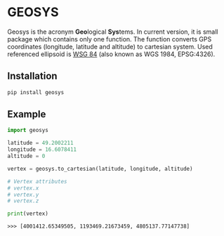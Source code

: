 # GEOSYS
Geosys is the acronym **Geo**logical **Sys**tems. In current version, it is small package which contains only one function.
The function converts GPS coordinates (longitude, latitude and altitude) to cartesian system. Used referenced ellipsoid is [WSG 84] (also known as WGS 1984, EPSG:4326).    


## Installation 
```python
pip install geosys
``` 

## Example
```python
import geosys 

latitude = 49.2002211
longitude = 16.6078411
altitude = 0

vertex = geosys.to_cartesian(latitude, longitude, altitude)

# Vertex attributes
# vertex.x
# vertex.y
# vertex.z

print(vertex)
``` 

```
>>> [4001412.65349505, 1193469.21673459, 4805137.77147738]
``` 



[WSG 84]: https://en.wikipedia.org/wiki/World_Geodetic_System